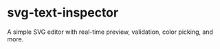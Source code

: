 # svg-text-inspector
A simple SVG editor with real-time preview, validation, color picking, and more.
